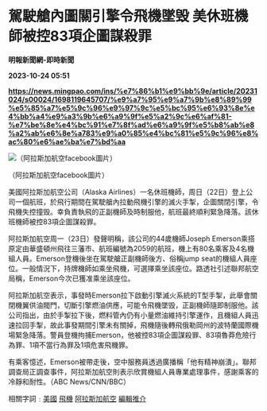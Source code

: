 # 駕駛艙內圖關引擎令飛機墜毁 美休班機師被控83項企圖謀殺罪
**明報新聞網-即時新聞**

**2023-10-24 05:51**

**https://news.mingpao.com/ins/%e7%86%b1%e9%bb%9e/article/20231024/s00024/1698119645707/%e9%a7%95%e9%a7%9b%e8%89%99%e5%85%a7%e5%9c%96%e9%97%9c%e5%bc%95%e6%93%8e%e4%bb%a4%e9%a3%9b%e6%a9%9f%e5%a2%9c%e6%af%81-%e7%be%8e%e4%bc%91%e7%8f%ad%e6%a9%9f%e5%b8%ab%e8%a2%ab%e6%8e%a783%e9%a0%85%e4%bc%81%e5%9c%96%e8%ac%80%e6%ae%ba%e7%bd%aa**

![（阿拉斯加航空facebook圖片）](https://fs.mingpao.com/ins/20231024/s00024/be407b65c47659b48a616447b0bee23b.jpg)

（阿拉斯加航空facebook圖片）

美國阿拉斯加航空公司（Alaska Airlines）一名休班機師，周日（22日）登上公司一個航班，於飛行期間在駕駛艙內拉動飛機引擎的滅火手掣，企圖關閉引擎，令飛機失控撞毁。幸負責執飛的正副機師及時制服他，航班最終順利緊急降落。該休班機師被控83項企圖謀殺罪。

阿拉斯加航空周一（23日）發聲明稱，該公司的44歲機師Joseph Emerson乘搭原定由華盛頓州飛往三藩市、航班編號為2059的航班，機上有80名乘客及4名機組人員。Emerson登機後坐在駕駛艙正副機師後方、俗稱jump seat的機組人員座位。一般情況下，持牌機師如乘坐飛機，可選擇乘坐該座位。路透社引述聯邦航空局稱，Emerson今次已獲准乘坐該座位。

阿拉斯加航空表示，事發時Emerson拉下啟動引擎滅火系統的T型手掣，此舉會關閉機翼供油閥門，切斷引擎燃油供應，可能令飛機墜毁，正副機師隨即制服他。該公司指出，由於手掣拉下後，燃料管內仍有小量燃油維持引擎運作，且機組人員迅速拉回手掣，故此事發期間引擎未有關掉，飛機隨後轉飛俄勒岡州的波特蘭國際機場緊急降落。警員登機拘捕Emerson，他被控83項企圖謀殺罪、83項魯莽危險行為罪、1項不當行為罪及1項危害飛機罪。

有乘客憶述，Emerson被帶走後，空中服務員透過廣播稱「他有精神崩潰」。聯邦調查局正調查事件，阿拉斯加航空則表示欣賞機組人員專業處理事件，感謝乘客的冷靜和耐性。（ABC News/CNN/BBC）

相關字詞﹕[美國](https://news.mingpao.com/ins/%e7%86%b1%e9%bb%9e/article/20231024/s00024/php/search2.php?pnssection=all&inssection=all&searchtype=A&keywords=%E7%BE%8E%E5%9C%8B) [飛機](https://news.mingpao.com/ins/%e7%86%b1%e9%bb%9e/article/20231024/s00024/php/search2.php?pnssection=all&inssection=all&searchtype=A&keywords=%E9%A3%9B%E6%A9%9F) [阿拉斯加航空](https://news.mingpao.com/ins/%e7%86%b1%e9%bb%9e/article/20231024/s00024/php/search2.php?pnssection=all&inssection=all&searchtype=A&keywords=%E9%98%BF%E6%8B%89%E6%96%AF%E5%8A%A0%E8%88%AA%E7%A9%BA) [編輯推介](https://news.mingpao.com/ins/%e7%86%b1%e9%bb%9e/article/20231024/s00024/php/search2.php?pnssection=all&inssection=all&searchtype=A&keywords=%E7%B7%A8%E8%BC%AF%E6%8E%A8%E4%BB%8B)